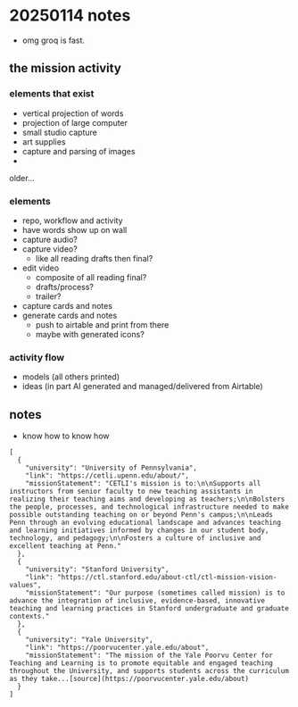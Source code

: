 # 20250114 notes

- omg groq is fast.

## the mission activity


### elements that exist

- vertical projection of words
- projection of large computer
- small studio capture
- art supplies
- capture and parsing of images
- 


older...

### elements
- repo, workflow and activity
- have words show up on wall
- capture audio?
- capture video?
  - like all reading drafts then final?
- edit video
  - composite of all reading final?
  - drafts/process?
  - trailer?
- capture cards and notes
- generate cards and notes
  - push to airtable and print from there
  - maybe with generated icons?

### activity flow
- models (all others printed)
- ideas (in part AI generated and managed/delivered from Airtable)


## notes
- know how to know how


```
[
  {
    "university": "University of Pennsylvania",
    "link": "https://cetli.upenn.edu/about/",
    "missionStatement": "CETLI's mission is to:\n\nSupports all instructors from senior faculty to new teaching assistants in realizing their teaching aims and developing as teachers;\n\nBolsters the people, processes, and technological infrastructure needed to make possible outstanding teaching on or beyond Penn's campus;\n\nLeads Penn through an evolving educational landscape and advances teaching and learning initiatives informed by changes in our student body, technology, and pedagogy;\n\nFosters a culture of inclusive and excellent teaching at Penn."
  },
  {
    "university": "Stanford University",
    "link": "https://ctl.stanford.edu/about-ctl/ctl-mission-vision-values",
    "missionStatement": "Our purpose (sometimes called mission) is to advance the integration of inclusive, evidence-based, innovative teaching and learning practices in Stanford undergraduate and graduate contexts."
  },
  {
    "university": "Yale University",
    "link": "https://poorvucenter.yale.edu/about",
    "missionStatement": "The mission of the Yale Poorvu Center for Teaching and Learning is to promote equitable and engaged teaching throughout the University, and supports students across the curriculum as they take...[source](https://poorvucenter.yale.edu/about)
  }
]
```